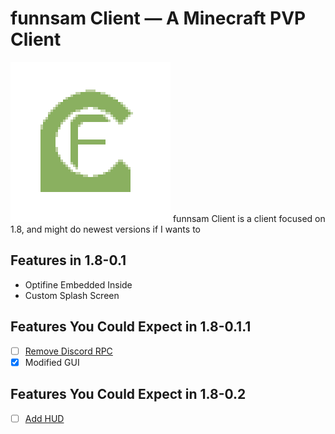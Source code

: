 # funnsam Client — A Minecraft PVP Client
![Logo](/funnsamclient.png)
funnsam Client is a client focused on 1.8, and might do newest versions if I wants to

## Features in 1.8-0.1
- Optifine Embedded Inside
- Custom Splash Screen

## Features You Could Expect in 1.8-0.1.1
- [ ] [Remove Discord RPC](https://github.com/funnsam/funnsam-Client/issues/3)
- [X] Modified GUI

## Features You Could Expect in 1.8-0.2
- [ ] [Add HUD](https://github.com/funnsam/funnsam-Client/issues/1)
